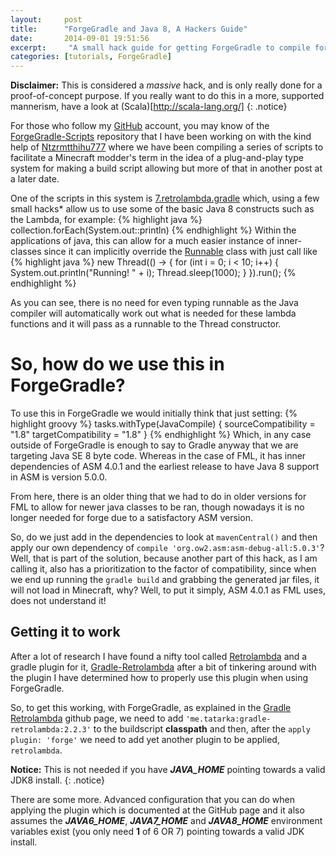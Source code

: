 ```yaml
---
layout:     post
title:      "ForgeGradle and Java 8, A Hackers Guide"
date:       2014-09-01 19:51:56
excerpt:     "A small hack guide for getting ForgeGradle to compile for Java 8 and still allowing them to load in older environments"
categories: [tutorials, ForgeGradle]
---
```


__Disclaimer:__ This is considered a *massive* hack, and is only really done for a proof-of-concept purpose.
If you really want to do this in a more, supported mannerism, have a look at (Scala)[http://scala-lang.org/]
{: .notice}


For those who follow my [GitHub] account, you may know of the [ForgeGradle-Scripts] repository that I have been working on with the kind help of [Ntzrmtthihu777] where we have been compiling a series of scripts to facilitate a Minecraft modder's term in the idea of a plug-and-play type system for making a build script allowing but more of that in another post at a later date.

One of the scripts in this system is [7.retrolambda.gradle] which, using a few small hacks\* allow us to use some of the basic Java 8 constructs such as the Lambda, for example:
{% highlight java %}
collection.forEach(System.out::println)
{% endhighlight %}
Within the applications of java, this can allow for a much easier instance of inner-classes since it can implicitly override the [Runnable] class with just call like
{% highlight java %}
new Thread(() -> {
    for (int i = 0; i < 10; i++) {
        System.out.println("Running! " + i);
        Thread.sleep(1000);
    }
}).run();
{% endhighlight %}

As you can see, there is no need for even typing runnable as the Java compiler will automatically work out what is needed for these lambda functions and it will pass as a runnable to the Thread constructor.

So, how do we use this in ForgeGradle?
=======================================

To use this in ForgeGradle we would initially think that just setting:
{% highlight groovy %}
tasks.withType(JavaCompile) {
    sourceCompatibility = "1.8"
    targetCompatibility = "1.8"
}
{% endhighlight %}
Which, in any case outside of ForgeGradle is enough to say to Gradle anyway that we are targeting Java SE 8 byte code. Whereas in the case of FML, it has inner dependencies of ASM 4.0.1 and the earliest release to have Java 8 support in ASM is version 5.0.0.  

From here, there is an older thing that we had to do in older versions for FML to allow for newer java classes to be ran, though nowadays it is no longer needed for forge due to a satisfactory ASM version.

So, do we just add in the dependencies to look at ``mavenCentral()`` and then apply our own dependency of ``compile 'org.ow2.asm:asm-debug-all:5.0.3'``? Well, that is part of the solution, because another part of this hack, as I am calling it, also has a prioritization to the factor of compatibility, since when we end up running the ``gradle build`` and grabbing the generated jar files, it will not load in Minecraft, why? Well, to put it simply, ASM 4.0.1 as FML uses, does not understand it!

Getting it to work
------------------
After a lot of research I have found a nifty tool called [Retrolambda] and a gradle plugin for it, [Gradle-Retrolambda] after a bit of tinkering around with the plugin I have determined how to properly use this plugin when using ForgeGradle.

So, to get this working, with ForgeGradle, as explained in the [Gradle Retrolambda][Gradle-Retrolambda] github page, we need to add ``'me.tatarka:gradle-retrolambda:2.2.3'`` to the buildscript __classpath__ and then, after the ``apply plugin: 'forge'`` we need to add yet another plugin to be applied, ``retrolambda``.

__Notice:__  This is not needed if you have __*JAVA_HOME*__ pointing towards a valid JDK8 install.
{: .notice}

There are some more. Advanced configuration that you can do when applying the plugin which is documented at the GitHub page and it also assumes the __*JAVA6_HOME*__, __*JAVA7_HOME*__ and __*JAVA8_HOME*__ environment variables exist (you only need __1__ of 6 OR 7) pointing towards a valid JDK install.


[Ntzrmtthihu777]: https://github.com/ntzrmtthihu777
[GitHub]: https://github.com/cazzar
[ForgeGradle-Scripts]: https://github.com/cazzar/ForgeGradle-Scripts
[7.retrolambda.gradle]: https://github.com/cazzar/ForgeGradle-Scripts/blob/master/gradle/7.retrolambda.gradle
[Runnable]: http://docs.oracle.com/javase/8/docs/api/java/lang/Runnable.html
[Retrolambda]: https://github.com/orfjackal/retrolambda
[Gradle-Retrolambda]: https://github.com/evant/gradle-retrolambda
